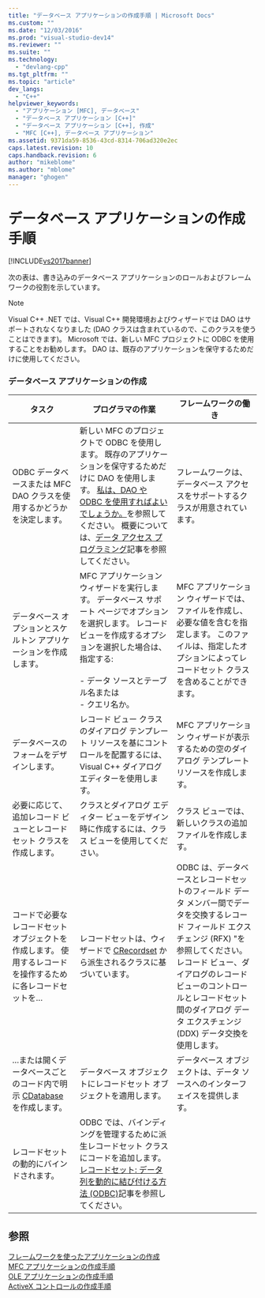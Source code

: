 ```yaml
---
title: "データベース アプリケーションの作成手順 | Microsoft Docs"
ms.custom: ""
ms.date: "12/03/2016"
ms.prod: "visual-studio-dev14"
ms.reviewer: ""
ms.suite: ""
ms.technology: 
  - "devlang-cpp"
ms.tgt_pltfrm: ""
ms.topic: "article"
dev_langs: 
  - "C++"
helpviewer_keywords: 
  - "アプリケーション [MFC], データベース"
  - "データベース アプリケーション [C++]"
  - "データベース アプリケーション [C++], 作成"
  - "MFC [C++], データベース アプリケーション"
ms.assetid: 9371da59-8536-43cd-8314-706ad320e2ec
caps.latest.revision: 10
caps.handback.revision: 6
author: "mikeblome"
ms.author: "mblome"
manager: "ghogen"
---
```

# データベース アプリケーションの作成手順
[!INCLUDE[vs2017banner](../assembler/inline/includes/vs2017banner.md)]

次の表は、書き込みのデータベース アプリケーションのロールおよびフレームワークの役割を示しています。  
  
> [!NOTE]
>  Visual C\+\+ .NET では、Visual C\+\+ 開発環境およびウィザードでは DAO はサポートされなくなりました \(DAO クラスは含まれているので、このクラスを使うことはできます\)。  Microsoft では、新しい MFC プロジェクトに ODBC を使用することをお勧めします。  DAO は、既存のアプリケーションを保守するためだけに使用してください。  
  
### データベース アプリケーションの作成  
  
|タスク|プログラマの作業|フレームワークの働き|  
|---------|--------------|----------------|  
|ODBC データベースまたは MFC DAO クラスを使用するかどうかを決定します。|新しい MFC のプロジェクトで ODBC を使用します。  既存のアプリケーションを保守するためだけに DAO を使用します。  [私は、DAO や ODBC を使用すればよいでしょうか。](../data/should-i-use-dao-or-odbc-q.md)を参照してください。  概要については、[データ アクセス プログラミング](../data/data-access-programming-mfc-atl.md)記事を参照してください。|フレームワークは、データベース アクセスをサポートするクラスが用意されています。|  
|データベース オプションとスケルトン アプリケーションを作成します。|MFC アプリケーション ウィザードを実行します。  データベース サポート ページでオプションを選択します。  レコード ビューを作成するオプションを選択した場合は、指定する:<br /><br /> -   データ ソースとテーブル名または<br />-   クエリ名か。|MFC アプリケーション ウィザードでは、ファイルを作成し、必要な値を含むを指定します。  このファイルは、指定したオプションによってレコードセット クラスを含めることができます。|  
|データベースのフォームをデザインします。|レコード ビュー クラスのダイアログ テンプレート リソースを基にコントロールを配置するには、Visual C\+\+ ダイアログ エディターを使用します。|MFC アプリケーション ウィザードが表示するための空のダイアログ テンプレート リソースを作成します。|  
|必要に応じて、追加レコード ビューとレコードセット クラスを作成します。|クラスとダイアログ エディター ビューをデザイン時に作成するには、クラス ビューを使用してください。|クラス ビューでは、新しいクラスの追加ファイルを作成します。|  
|コードで必要なレコードセット オブジェクトを作成します。  使用するレコードを操作するために各レコードセットを…|レコードセットは、ウィザードで [CRecordset](../Topic/CRecordset%20Class.md) から派生されるクラスに基づいています。|ODBC は、データベースとレコードセットのフィールド データ メンバー間でデータを交換するレコード フィールド エクスチェンジ \(RFX\) "を参照してください。  レコード ビュー、ダイアログのレコード ビューのコントロールとレコードセット間のダイアログ データ エクスチェンジ \(DDX\) データ交換を使用します。|  
|…または開くデータベースごとのコード内で明示 [CDatabase](../mfc/reference/cdatabase-class.md) を作成します。|データベース オブジェクトにレコードセット オブジェクトを適用します。|データベース オブジェクトは、データ ソースへのインターフェイスを提供します。|  
|レコードセットの動的にバインドされます。|ODBC では、バインディングを管理するために派生レコードセット クラスにコードを追加します。  [レコードセット: データ列を動的に結び付ける方法 \(ODBC\)](../data/odbc/recordset-dynamically-binding-data-columns-odbc.md)記事を参照してください。||  
  
## 参照  
 [フレームワークを使ったアプリケーションの作成](../mfc/building-on-the-framework.md)   
 [MFC アプリケーションの作成手順](../mfc/sequence-of-operations-for-building-mfc-applications.md)   
 [OLE アプリケーションの作成手順](../mfc/sequence-of-operations-for-creating-ole-applications.md)   
 [ActiveX コントロールの作成手順](../mfc/sequence-of-operations-for-creating-activex-controls.md)